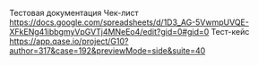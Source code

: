 Тестовая документация
Чек-лист https://docs.google.com/spreadsheets/d/1D3_AG-5VwmpUVQE-XFkENg41ibbgmyVpGVTj4MNeEo4/edit?gid=0#gid=0
Тест-кейс https://app.qase.io/project/G10?author=317&case=192&previewMode=side&suite=40
